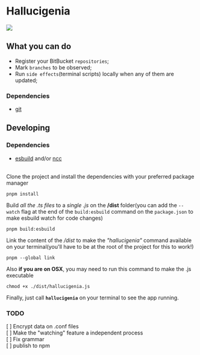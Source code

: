 # Hallucigenia

![](https://github.com/voitaraujo/hallucigenia/assets/36885540/ee48c7d2-34e5-4b51-8d50-3e86910d9b1c)

## What you can do

- Register your BitBucket `repositories`; <br>
- Mark `branches` to be observed; <br>
- Run `side effects`(terminal scripts) locally when any of them are updated; <br>

### Dependencies

- [git](https://git-scm.com/)

## Developing

### Dependencies

- [esbuild](https://github.com/evanw/esbuild) and/or [ncc](https://github.com/vercel/ncc)<br><br>

Clone the project and install the dependencies with your preferred package manager

```
pnpm install
```

Build _all the .ts files_ to a _single .js_ on the **/dist** folder(you can add the `--watch` flag at the end of the `build:esbuild` command on the `package.json` to make esbuild watch for code changes)

```
pnpm build:esbuild
```

Link the content of the _/dist_ to make the _"hallucigenia"_ command available on your terminal(you'll have to be at the root of the project for this to work!)

```
pnpm --global link
```

Also **if you are on OSX**, you may need to run this command to make the .js executable

```
chmod +x ./dist/hallucigenia.js
```

Finally, just call **`hallucigenia`** on your terminal to see the app running.

### TODO

[ ] Encrypt data on .conf files<br>
[ ] Make the "watching" feature a independent process<br>
[ ] Fix grammar<br>
[ ] publish to npm

<!-- [REEVALUATING] Use chokidar to monitor & update the app state when any file inside "repositories" change<br> -->
